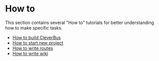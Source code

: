 # How to

This section contains several "How to" tutorials for better understanding how to make specific tasks.

-   [How to build CleverBus](How-to/How-to-build-CleverBus)
-   [How to start new project](How-to/How-to-start-new-project)
-   [How to write routes](How-to/How-to-write-routes)
-   [How to write wiki](How-to/How-to-write-wiki)
